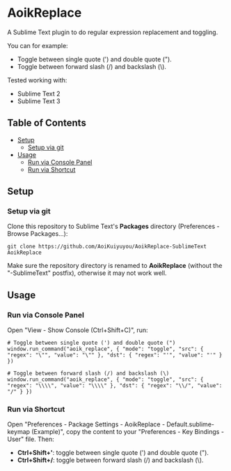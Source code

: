 # AoikReplace
A Sublime Text plugin to do regular expression replacement and toggling.

You can for example:
- Toggle between single quote (') and double quote (").
- Toggle between forward slash (/) and backslash (\\).

Tested working with:
- Sublime Text 2
- Sublime Text 3

## Table of Contents
- [Setup](#setup)
  - [Setup via git](#setup-via-git)
- [Usage](#usage)
  - [Run via Console Panel](#run-via-console-panel)
  - [Run via Shortcut](#run-via-shortcut)

## Setup

### Setup via git
Clone this repository to Sublime Text's **Packages** directory (Preferences - Browse Packages...):
```
git clone https://github.com/AoiKuiyuyou/AoikReplace-SublimeText AoikReplace
```

Make sure the repository directory is renamed to **AoikReplace**
(without the "-SublimeText" postfix), otherwise it may not work well.

## Usage

### Run via Console Panel
Open "View - Show Console (Ctrl+Shift+C)", run:
```
# Toggle between single quote (') and double quote (")
window.run_command("aoik_replace", { "mode": "toggle", "src": { "regex": "\"", "value": "\"" }, "dst": { "regex": "'", "value": "'" } })

# Toggle between forward slash (/) and backslash (\)
window.run_command("aoik_replace", { "mode": "toggle", "src": { "regex": "\\\\", "value": "\\\\" }, "dst": { "regex": "\\/", "value": "/" } })
```

### Run via Shortcut
Open "Preferences - Package Settings - AoikReplace - Default.sublime-keymap (Example)",
copy the content to your "Preferences - Key Bindings - User" file. Then:
- **Ctrl+Shift+'**: toggle between single quote (') and double quote (").
- **Ctrl+Shift+/**: toggle between forward slash (/) and backslash (\\).
